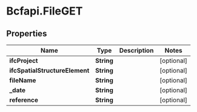 # Bcfapi.FileGET

## Properties
Name | Type | Description | Notes
------------ | ------------- | ------------- | -------------
**ifcProject** | **String** |  | [optional] 
**ifcSpatialStructureElement** | **String** |  | [optional] 
**fileName** | **String** |  | [optional] 
**_date** | **String** |  | [optional] 
**reference** | **String** |  | [optional] 


